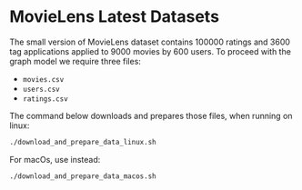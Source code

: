 # MovieLens Latest Datasets

The small version of MovieLens dataset contains 100000 ratings and 3600 tag applications applied to 9000 movies by 600 users.
To proceed with the graph model we require three files:

- `movies.csv`
- `users.csv`
- `ratings.csv`

The command below downloads and prepares those files, when running on linux:
```bash
./download_and_prepare_data_linux.sh
```
For macOs, use instead: 
```bash
./download_and_prepare_data_macos.sh
```